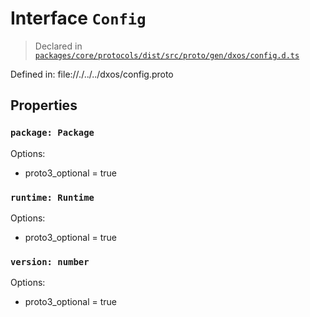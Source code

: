 # Interface `Config`
> Declared in [`packages/core/protocols/dist/src/proto/gen/dxos/config.d.ts`]()

Defined in:
   file://./../../dxos/config.proto
## Properties
### `package: Package`
Options:
  - proto3_optional = true
### `runtime: Runtime`
Options:
  - proto3_optional = true
### `version: number`
Options:
  - proto3_optional = true